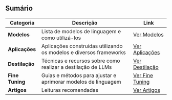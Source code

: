 ## Sumário

| **Categoria**       | **Descrição**                                                              | **Link**                                                    |
|-----------------|------------------------------------------------------------------------|---------------------------------------------------------|
| **Modelos**         | Lista de modelos de linguagem e como utilizá-los           | [Ver Modelos](./content/modelos/README.md)                        |
| **Aplicações**      | Aplicações construídas utilizando os modelos e diversos frameworks   | [Ver Aplicações](./content/aplicacoes/README.md)                  |
| **Destilação**      | Técnicas e recursos sobre como realizar a destilação de LLMs           | [Ver Destilação](./content/destilacao/README.md)                  |
| **Fine Tuning**     | Guias e métodos para ajustar e aprimorar modelos de linguagem          | [Ver Fine Tuning](./content/finetuning/README.md)                |
| **Artigos**         | Leituras recomendadas           | [Ver Artigos](./content/artigos/README.md)                        |

